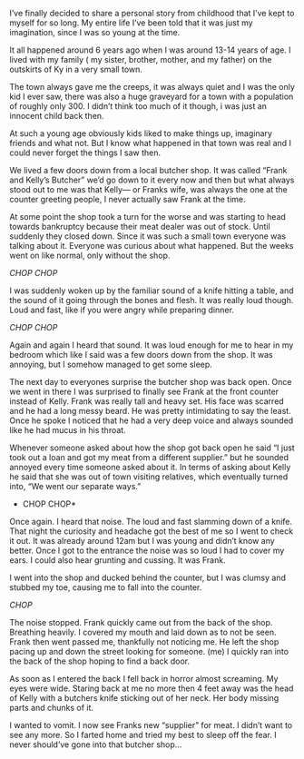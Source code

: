   I’ve finally decided to share a personal story from childhood that I’ve kept to myself for so long. My entire life I’ve been told that it was just my imagination, since I was so young at the time. 

It all happened around 6 years ago when I was around 13-14 years of age. I lived with my family ( my sister, brother, mother, and my father) on the outskirts of Ky in a very small town. 

The town always gave me the creeps, it was always quiet and I was the only kid I ever saw, there was also a huge graveyard for a town with a population of roughly only 300. I didn’t think too much of it though, i was just an innocent child back then.

At such a young age obviously kids liked to make things up, imaginary friends and what not. But I know what happened in that town was real and I could never forget the things I saw then. 

We lived a few doors down from a local butcher shop. It was called “Frank and Kelly’s Butcher” we’d go down to it every now and then but what always stood out to me was that Kelly— or Franks wife, was always the one at the counter greeting people, I never actually saw Frank at the time.

At some point the shop took a turn for the worse and was starting to head towards bankruptcy because their meat dealer was out of stock. Until suddenly they closed down. Since it was such a small town everyone was talking about it. Everyone was curious about what happened. But the weeks went on like normal, only without the shop.

*CHOP CHOP*

I was suddenly woken up by the familiar sound of a knife hitting a table, and the sound of it going through the bones and flesh. It was really loud though. Loud and fast, like if you were angry while preparing dinner.

*CHOP CHOP*

Again and again I heard that sound. It was loud enough for me to hear in my bedroom which like I said was a few doors down from the shop. It was annoying, but I somehow managed to get some sleep. 

The next day to everyones surprise the butcher shop was back open. Once we went in there I was surprised to finally see Frank at the front counter instead of Kelly. Frank was really tall and heavy set. His face was scarred and he had a long messy beard. He was pretty intimidating to say the least. Once he spoke I noticed that he had a very deep voice and always sounded like he had mucus in his throat.

Whenever someone asked about how the shop got back open he said “I just took out a loan and got my meat from a different supplier.” but he sounded annoyed every time someone asked about it. In terms of asking about Kelly he said that she was out of town visiting relatives, which eventually turned into, “We went our separate ways.”

* CHOP CHOP*

Once again. I heard that noise. The loud and fast slamming down of a knife. That night the curiosity and headache got the best of me so I went to check it out. It was already around 12am but I was young and didn’t know any better. Once I got to the entrance the noise was so loud I had to cover my ears. I could also hear grunting and cussing. It was Frank.

I went into the shop and ducked behind the counter, but I was clumsy and stubbed my toe, causing me to fall into the counter.

*CHOP*

The noise stopped. Frank quickly came out from the back of the shop. Breathing heavily. I covered my mouth and laid down as to not be seen. Frank then went passed me, thankfully not noticing me. He left the shop pacing up and down the street looking for someone. (me) I quickly ran into the back of the shop hoping to find a back door.

As soon as I entered the back I fell back in horror almost screaming. My eyes were wide. Staring back at me no more then 4 feet away was the head of Kelly with a butchers knife sticking out of her neck. Her body missing parts and chunks of it. 

I wanted to vomit. I now see Franks new “supplier” for meat. I didn’t want to see any more. So I farted home and tried my best to sleep off the fear. I never should’ve gone into that butcher shop…